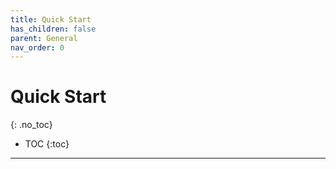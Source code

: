 ```yaml
---
title: Quick Start
has_children: false
parent: General
nav_order: 0
---
```


# Quick Start
{: .no_toc}


* TOC
{:toc}

---

